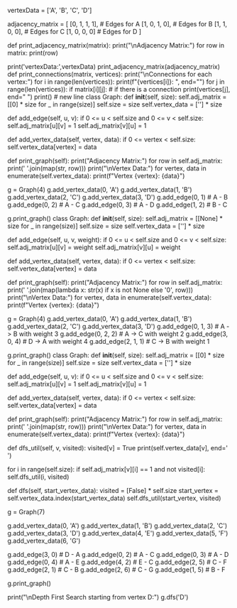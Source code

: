 vertexData = ['A', 'B', 'C', 'D']

adjacency_matrix = [
    [0, 1, 1, 1],  # Edges for A
    [1, 0, 1, 0],  # Edges for B
    [1, 1, 0, 0],  # Edges for C
    [1, 0, 0, 0]   # Edges for D
]

def print_adjacency_matrix(matrix):
    print("\nAdjacency Matrix:")
    for row in matrix:
        print(row)

print('vertexData:',vertexData)
print_adjacency_matrix(adjacency_matrix)
def print_connections(matrix, vertices):
    print("\nConnections for each vertex:")
    for i in range(len(vertices)):
        print(f"{vertices[i]}: ", end="")
        for j in range(len(vertices)):
            if matrix[i][j]:  # if there is a connection
                print(vertices[j], end=" ")
        print()  # new line
        class Graph:
    def __init__(self, size):
        self.adj_matrix = [[0] * size for _ in range(size)]
        self.size = size
        self.vertex_data = [''] * size  

  def add_edge(self, u, v):
        if 0 <= u < self.size and 0 <= v < self.size:
            self.adj_matrix[u][v] = 1
            self.adj_matrix[v][u] = 1

   def add_vertex_data(self, vertex, data):
        if 0 <= vertex < self.size:
            self.vertex_data[vertex] = data

   def print_graph(self):
        print("Adjacency Matrix:")
        for row in self.adj_matrix:
            print(' '.join(map(str, row)))
        print("\nVertex Data:")
        for vertex, data in enumerate(self.vertex_data):
            print(f"Vertex {vertex}: {data}")

g = Graph(4)
g.add_vertex_data(0, 'A')
g.add_vertex_data(1, 'B')
g.add_vertex_data(2, 'C')
g.add_vertex_data(3, 'D')
g.add_edge(0, 1)  # A - B
g.add_edge(0, 2)  # A - C
g.add_edge(0, 3)  # A - D
g.add_edge(1, 2)  # B - C

g.print_graph()
class Graph:
    def __init__(self, size):
        self.adj_matrix = [[None] * size for _ in range(size)]
        self.size = size
        self.vertex_data = [''] * size  

  def add_edge(self, u, v, weight):
        if 0 <= u < self.size and 0 <= v < self.size:
            self.adj_matrix[u][v] = weight
            self.adj_matrix[v][u] = weight

   def add_vertex_data(self, vertex, data):
        if 0 <= vertex < self.size:
            self.vertex_data[vertex] = data

   def print_graph(self):
        print("Adjacency Matrix:")
        for row in self.adj_matrix:
            print(' '.join(map(lambda x: str(x) if x is not None else '0', row)))
        print("\nVertex Data:")
        for vertex, data in enumerate(self.vertex_data):
            print(f"Vertex {vertex}: {data}")

g = Graph(4)
g.add_vertex_data(0, 'A')
g.add_vertex_data(1, 'B')
g.add_vertex_data(2, 'C')
g.add_vertex_data(3, 'D')
g.add_edge(0, 1, 3)  # A -> B with weight 3
g.add_edge(0, 2, 2)  # A -> C with weight 2
g.add_edge(3, 0, 4)  # D -> A with weight 4
g.add_edge(2, 1, 1)  # C -> B with weight 1

g.print_graph()
class Graph:
    def __init__(self, size):
        self.adj_matrix = [[0] * size for _ in range(size)]
        self.size = size
        self.vertex_data = [''] * size  

  def add_edge(self, u, v):
        if 0 <= u < self.size and 0 <= v < self.size:
            self.adj_matrix[u][v] = 1
            self.adj_matrix[v][u] = 1

   def add_vertex_data(self, vertex, data):
        if 0 <= vertex < self.size:
            self.vertex_data[vertex] = data

   def print_graph(self):
        print("Adjacency Matrix:")
        for row in self.adj_matrix:
            print(' '.join(map(str, row)))
        print("\nVertex Data:")
        for vertex, data in enumerate(self.vertex_data):
            print(f"Vertex {vertex}: {data}")
            
   def dfs_util(self, v, visited):
        visited[v] = True
        print(self.vertex_data[v], end=' ')

  for i in range(self.size):
            if self.adj_matrix[v][i] == 1 and not visited[i]:
                self.dfs_util(i, visited)

  def dfs(self, start_vertex_data):
        visited = [False] * self.size
        start_vertex = self.vertex_data.index(start_vertex_data)
        self.dfs_util(start_vertex, visited)

g = Graph(7)

g.add_vertex_data(0, 'A')
g.add_vertex_data(1, 'B')
g.add_vertex_data(2, 'C')
g.add_vertex_data(3, 'D')
g.add_vertex_data(4, 'E')
g.add_vertex_data(5, 'F')
g.add_vertex_data(6, 'G')

g.add_edge(3, 0)  # D - A
g.add_edge(0, 2)  # A - C
g.add_edge(0, 3)  # A - D
g.add_edge(0, 4)  # A - E
g.add_edge(4, 2)  # E - C
g.add_edge(2, 5)  # C - F
g.add_edge(2, 1)  # C - B
g.add_edge(2, 6)  # C - G
g.add_edge(1, 5)  # B - F

g.print_graph()

print("\nDepth First Search starting from vertex D:")
g.dfs('D')
